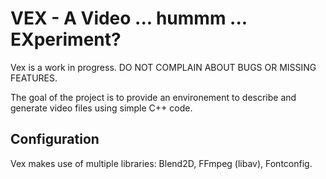 
# VEX - A Video ... hummm ... EXperiment?

Vex is a work in progress. DO NOT COMPLAIN ABOUT BUGS OR MISSING FEATURES.

The goal of the project is to provide an environement to describe and generate
video files using simple C++ code.




## Configuration

Vex makes use of multiple libraries: Blend2D, FFmpeg (libav), Fontconfig.




